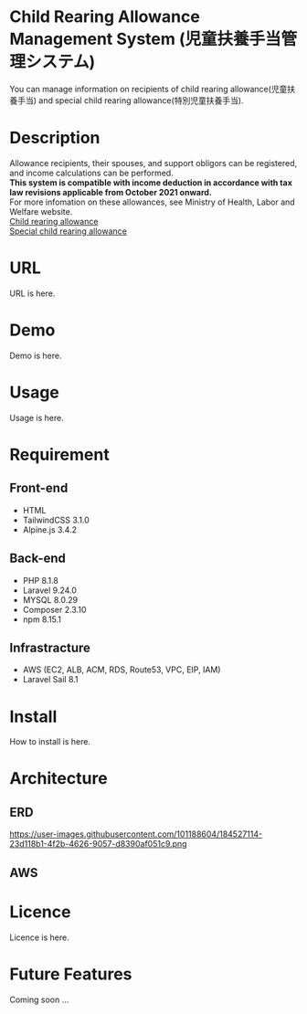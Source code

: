 # Child Rearing Allowance Management System (児童扶養手当管理システム)
You can manage information on recipients of child rearing allowance(児童扶養手当) and special child rearing allowance(特別児童扶養手当).  

# Description
Allowance recipients, their spouses, and support obligors can be registered, and income calculations can be performed.  
**This system is compatible with income deduction in accordance with tax law revisions applicable from October 2021 onward.**  
For more infomation on these allowances, see Ministry of Health, Labor and Welfare website.  
[Child rearing allowance](https://www.mhlw.go.jp/bunya/kodomo/osirase/100526-1.html)  
[Special child rearing allowance](https://www.mhlw.go.jp/bunya/shougaihoken/jidou/huyou.html) 

# URL
URL is here.

# Demo
Demo is here.

# Usage
Usage is here.

# Requirement
## Front-end
- HTML
- TailwindCSS 3.1.0
- Alpine.js 3.4.2

## Back-end
- PHP 8.1.8
- Laravel 9.24.0
- MYSQL 8.0.29
- Composer 2.3.10
- npm 8.15.1 

## Infrastracture
- AWS (EC2, ALB, ACM, RDS, Route53, VPC, EIP, IAM)
- Laravel Sail 8.1

# Install
How to install is here.

# Architecture
## ERD
https://user-images.githubusercontent.com/101188604/184527114-23d118b1-4f2b-4626-9057-d8390af051c9.png

## AWS

# Licence
Licence is here.

# Future Features
Coming soon ...